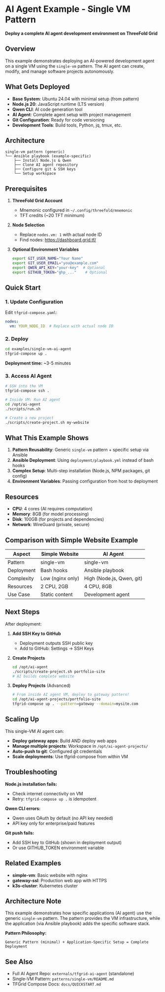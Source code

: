 # AI Agent Example - Single VM Pattern

**Deploy a complete AI agent development environment on ThreeFold Grid**

## Overview

This example demonstrates deploying an AI-powered development agent on a single VM using the `single-vm` pattern. The AI agent can create, modify, and manage software projects autonomously.

## What Gets Deployed

- **Base System**: Ubuntu 24.04 with minimal setup (from pattern)
- **Node.js 20**: JavaScript runtime (LTS version)
- **Qwen CLI**: AI code generation tool
- **AI Agent**: Complete agent setup with project management
- **Git Configuration**: Ready for code versioning
- **Development Tools**: Build tools, Python, jq, tmux, etc.

## Architecture

```
single-vm pattern (generic)
└── Ansible playbook (example-specific)
    ├── Install Node.js & Qwen
    ├── Clone AI agent repository
    ├── Configure git & SSH keys
    └── Setup workspace
```

## Prerequisites

1. **ThreeFold Grid Account**
   - Mnemonic configured in `~/.config/threefold/mnemonic`
   - TFT credits (~20 TFT minimum)

2. **Node Selection**
   - Replace `nodes.vm: 1` with actual node ID
   - Find nodes: https://dashboard.grid.tf/

3. **Optional Environment Variables**
   ```bash
   export GIT_USER_NAME="Your Name"
   export GIT_USER_EMAIL="you@example.com"
   export QWEN_API_KEY="your-key"  # Optional
   export GITHUB_TOKEN="ghp_..."    # Optional
   ```

## Quick Start

### 1. Update Configuration

Edit `tfgrid-compose.yaml`:
```yaml
nodes:
  vm: YOUR_NODE_ID  # Replace with actual node ID
```

### 2. Deploy

```bash
cd examples/single-vm-ai-agent
tfgrid-compose up .
```

**Deployment time:** ~3-5 minutes

### 3. Access AI Agent

```bash
# SSH into the VM
tfgrid-compose ssh .

# Inside VM: Run AI agent
cd /opt/ai-agent
./scripts/run.sh

# Create a new project
./scripts/create-project.sh my-website
```

## What This Example Shows

1. **Pattern Reusability**: Generic `single-vm` pattern + specific setup via Ansible
2. **Ansible Deployment**: Using `deployment/playbook.yml` instead of bash hooks
3. **Complex Setup**: Multi-step installation (Node.js, NPM packages, git config)
4. **Environment Variables**: Passing configuration from host to deployment

## Resources

- **CPU**: 4 cores (AI requires computation)
- **Memory**: 8GB (for model processing)
- **Disk**: 100GB (for projects and dependencies)
- **Network**: WireGuard (private, secure)

## Comparison with Simple Website Example

| Aspect | Simple Website | AI Agent |
|--------|----------------|----------|
| Pattern | single-vm | single-vm |
| Deployment | Bash hooks | Ansible playbook |
| Complexity | Low (nginx only) | High (Node.js, Qwen, git) |
| Resources | 2 CPU, 2GB | 4 CPU, 8GB |
| Use Case | Static content | Development agent |

## Next Steps

After deployment:

1. **Add SSH Key to GitHub**
   - Deployment outputs SSH public key
   - Add to GitHub: Settings → SSH Keys

2. **Create Projects**
   ```bash
   cd /opt/ai-agent
   ./scripts/create-project.sh portfolio-site
   # AI builds complete website
   ```

3. **Deploy Projects** (Advanced)
   ```bash
   # From inside AI agent VM, deploy to gateway pattern!
   cd /opt/ai-agent-projects/portfolio-site
   tfgrid-compose up . --pattern=gateway --domain=mysite.com
   ```

## Scaling Up

This single-VM AI agent can:
- **Deploy gateway apps**: Build AND deploy web apps
- **Manage multiple projects**: Workspace in `/opt/ai-agent-projects/`
- **Auto-push to git**: Configured git credentials
- **Scale deployments**: Use tfgrid-compose from within VM

## Troubleshooting

**Node.js installation fails:**
- Check internet connectivity on VM
- Retry: `tfgrid-compose up .` is idempotent

**Qwen CLI errors:**
- Qwen uses OAuth by default (no API key needed)
- API key only for enterprise/paid features

**Git push fails:**
- Add SSH key to GitHub (shown in deployment output)
- Or use GITHUB_TOKEN environment variable

## Related Examples

- **simple-vm**: Basic website with nginx
- **gateway-ssl**: Production web app with HTTPS
- **k3s-cluster**: Kubernetes cluster

## Architecture Note

This example demonstrates how specific applications (AI agent) use the generic `single-vm` pattern. The pattern provides the VM infrastructure, while the application (via Ansible playbook) adds the specific software stack.

**Pattern Philosophy:**
```
Generic Pattern (minimal) + Application-Specific Setup = Complete Deployment
```

## See Also

- Full AI Agent Repo: `externals/tfgrid-ai-agent` (standalone)
- Single-VM Pattern: `patterns/single-vm/README.md`
- TFGrid Compose Docs: `docs/QUICKSTART.md`

